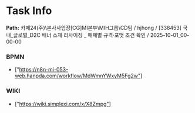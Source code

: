 # Task Info

**Path:** 카페24(주)\본사사업장\[CG]MI본부\MIH그룹\CD팀 / hjhong / [338453] 국내_글로벌_D2C 배너 소재 리사이징 _ 매체별 규격·포맷 조건 확인 / 2025-10-01_00-00-00

### BPMN
- ["https://n8n-mi-053-web.hanpda.com/workflow/MdWmnYWxyM5Fg2w"]

### WIKI
- ["https://wiki.simplexi.com/x/X8Zmpg"]

